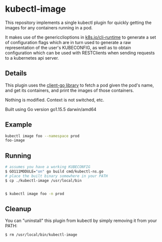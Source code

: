 # kubectl-image

This repository implements a single kubectl plugin for quickly getting the images for any containers running in a pod.

It makes use of the genericclioptions in [k8s.io/cli-runtime](https://github.com/kubernetes/cli-runtime)
to generate a set of configuration flags which are in turn used to generate a raw representation of
the user's KUBECONFIG, as well as to obtain configuration which can be used with RESTClients when sending
requests to a kubernetes api server.

## Details

This plugin uses the [client-go library](https://github.com/kubernetes/client-go/tree/master/tools/clientcmd) to fetch a pod given the pod's name, and get its containers, and print the images of those containers.

Nothing is modified. Context is not switched, etc.

Built using Go version go1.15.5 darwin/amd64

## Example

```sh
kubectl image foo --namespace prod
foo-image
```

## Running

```sh
# assumes you have a working KUBECONFIG
$ GO111MODULE="on" go build cmd/kubectl-ns.go
# place the built binary somewhere in your PATH
$ cp ./kubectl-image /usr/local/bin


$ kubectl image foo -n prod
```

## Cleanup

You can "uninstall" this plugin from kubectl by simply removing it from your PATH:

    $ rm /usr/local/bin/kubectl-image
